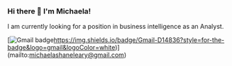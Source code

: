 ### Hi there 👋 I'm Michaela!
I am currently looking for a position in business intelligence as an Analyst.

[![Gmail badge](https://img.shields.io/badge/Gmail-D14836?style=for-the-badge&logo=gmail&logoColor=white)https://img.shields.io/badge/Gmail-D14836?style=for-the-badge&logo=gmail&logoColor=white)] (mailto:michaelashaneleary@gmail.com)
